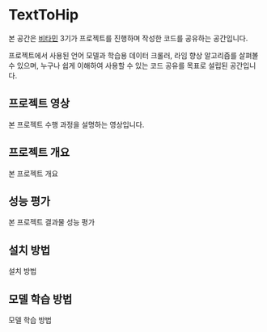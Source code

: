 # TextToHip
본 공간은 [비타민](https://cafe.naver.com/bitamin123) 3기가 프로젝트를 진행하며 작성한 코드를 공유하는 공간입니다. 

프로젝트에서 사용된 언어 모델과 학습용 데이터 크롤러, 라임 향상 알고리즘를 살펴볼 수 있으며, 누구나 쉽게 이해하여 사용할 수 있는 코드 공유를 목표로 설립된 공간입니다.

## 프로젝트 영상
본 프로젝트 수행 과정을 설명하는 영상입니다.

## 프로젝트 개요
본 프로젝트 개요 

## 성능 평가
본 프로젝트 결과물 성능 평가 

## 설치 방법
설치 방법 

## 모델 학습 방법
모델 학습 방법 
